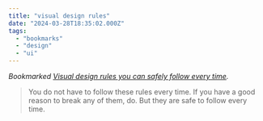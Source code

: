 ```yaml
---
title: "visual design rules"
date: "2024-03-28T18:35:02.000Z"
tags: 
  - "bookmarks"
  - "design"
  - "ui"
---
```


_Bookmarked [Visual design rules you can safely follow every time](https://anthonyhobday.com/sideprojects/saferules/)._

> You do not have to follow these rules every time. If you have a good reason to break any of them, do. But they are safe to follow every time.
